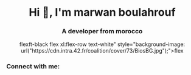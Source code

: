 <h1 align="center">Hi 👋, I'm marwan boulahrouf</h1>
<h3 align="center">A developer from morocco</h3>
<header class="w-full xl:h-72 bg-center bg-cover bg-<header class="w-full xl:h-72 bg-center bg-cover bg-ft-black flex xl:flex-row text-white" style="background-image: url("https://cdn.intra.42.fr/coalition/cover/73/BiosBG.jpg");">flexft-black flex xl:flex-row text-white" style="background-image: url("https://cdn.intra.42.fr/coalition/cover/73/BiosBG.jpg");">flex
<h3 align="left">Connect with me:</h3>
<p align="left">
</p>
